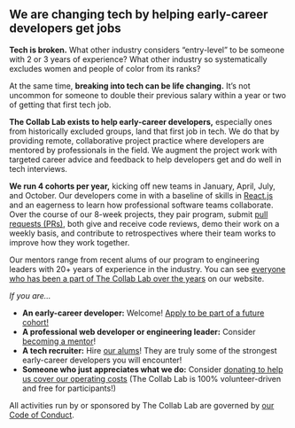 ## We are changing tech by helping early-career developers get jobs

**Tech is broken.** What other industry considers “entry-level” to be someone with 2 or 3 years of experience?
What other industry so systematically excludes women and people of color from its ranks?

At the same time, **breaking into tech can be life changing.** It’s not uncommon for someone to double their
previous salary within a year or two of getting that first tech job.

**The Collab Lab exists to help early-career developers,** especially ones from historically excluded groups,
land that first job in tech. We do that by providing remote, collaborative project practice where developers
are mentored by professionals in the field. We augment the project work with targeted career advice and
feedback to help developers get and do well in tech interviews.

**We run 4 cohorts per year,** kicking off new teams in January, April, July, and October. Our developers come in
with a baseline of skills in [React.js](https://reactjs.org) and an eagerness to learn how professional software
teams collaborate. Over the course of our 8-week projects, they pair program, submit
[pull requests (PRs)](https://docs.github.com/en/github/collaborating-with-pull-requests/proposing-changes-to-your-work-with-pull-requests/about-pull-requests),
both give and receive code reviews, demo their work on a weekly basis, and contribute to retrospectives where their
team works to improve how they work together.

Our mentors range from recent alums of our program to engineering leaders with 20+ years of experience in the
industry. You can see [everyone who has been a part of The Collab Lab over the years](https://the-collab-lab.codes/who-we-are/)
on our website.

_If you are…_

- **An early-career developer:** Welcome! [Apply to be part of a future cohort!](https://the-collab-lab.codes/apply/)
- **A professional web developer or engineering leader:** Consider [becoming a mentor](https://the-collab-lab.codes/mentor/)!
- **A tech recruiter:** Hire [our alums](https://the-collab-lab.codes/who-we-are/)! They are truly some of the strongest early-career developers you will encounter!
- **Someone who just appreciates what we do:** Consider [donating to help us cover our operating costs](https://the-collab-lab.codes/about-us/) (The Collab Lab is 100% volunteer-driven and free for participants!)

All activities run by or sponsored by The Collab Lab are governed by [our Code of Conduct](https://the-collab-lab.codes/code-of-conduct/).
